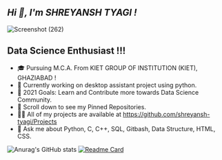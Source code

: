 ## *Hi 👋, I'm SHREYANSH TYAGI !*
![Screenshot (262)](https://user-images.githubusercontent.com/71514413/119711819-941c3c80-be7d-11eb-88a7-c6a49f876ac0.png)

## Data Science Enthusiast !!!
* 🎓 Pursuing M.C.A. From KIET GROUP OF INSTITUTION (KIET), GHAZIABAD !  
* 💼 Currently working on desktop assistant project using python.
* 🎯 2021 Goals: Learn and Contribute more towards Data Science Community.
* 📌 Scroll down to see my Pinned Repositories.
* 👨‍💻 All of my projects are available at https://github.com/shreyansh-tyagi/Projects
* 💬 Ask me about Python, C, C++, SQL, Gitbash, Data Structure, HTML, CSS.

![Anurag's GitHub stats](https://github-readme-stats.vercel.app/api?username=shreyansh-tyagi&theme=blue-green&show_icons=true)
[![Readme Card](https://github-readme-stats.vercel.app/api/pin/?username=anuraghazra&repo=github-readme-stats)](https://github.com/anuraghazra/github-readme-stats)



